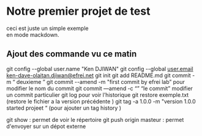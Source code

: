 # Notre premier projet de test 

ceci est juste un simple exemple \
en mode mackdown.

## Ajout des commande vu ce matin 

git config --global user.name "Ken DJIWAN"
git config --global [user.email](http://user.email) ken-dave-olaitan.djiwan@efrei.net
git init 
git add README.md 
git commit -m “ deuxieme ”
git commit --amend -m "first commit by efrei lab” pour modifier le nom du commit 
git commit —amend -c “” “le commit”  modifier un commit particulier 
git log pour voir l’historique 
git restore exemple.txt (restore le fichier a la version précédente )
git tag -a 1.0.0 -m "version 1.0.0 started projeet “ (pour ajouter un tag history )

git show : permet de voir le répertoire 
git push origin masteur : permet d'envoyer sur un dépot externe 

